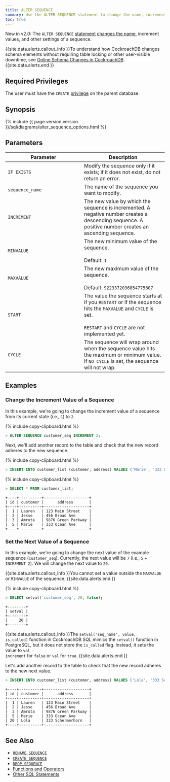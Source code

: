 ```yaml
---
title: ALTER SEQUENCE
summary: Use the ALTER SEQUENCE statement to change the name, increment values, and other settings of a sequence.
toc: true
---
```


<span class="version-tag">New in v2.0:</span> The `ALTER SEQUENCE` [statement](sql-statements.html) [changes the name](rename-sequence.html), increment values, and other settings of a sequence.

{{site.data.alerts.callout_info }}To understand how CockroachDB changes schema elements without requiring table locking or other user-visible downtime, see <a href="https://www.cockroachlabs.com/blog/how-online-schema-changes-are-possible-in-cockroachdb/">Online Schema Changes in CockroachDB</a>.{{site.data.alerts.end }}


## Required Privileges

The user must have the `CREATE` [privilege](privileges.html) on the parent database.

## Synopsis

<section>{% include {{ page.version.version }}/sql/diagrams/alter_sequence_options.html %}</section>

## Parameters

<style>
table td:first-child {
    min-width: 225px;
}
</style>

 Parameter | Description
-----------|------------
`IF EXISTS` | Modify the sequence only if it exists; if it does not exist, do not return an error.
`sequence_name` | The name of the sequence you want to modify.
`INCREMENT` | The new value by which the sequence is incremented. A negative number creates a descending sequence. A positive number creates an ascending sequence.
`MINVALUE` | The new minimum value of the sequence. <br><br>Default: `1`
`MAXVALUE` | The new maximum value of the sequence. <br><br>Default: `9223372036854775807`
`START` | The value the sequence starts at if you `RESTART` or if the sequence hits the `MAXVALUE` and `CYCLE` is set. <br><br>`RESTART` and `CYCLE` are not implemented yet.
`CYCLE` | The sequence will wrap around when the sequence value hits the maximum or minimum value. If `NO CYCLE` is set, the sequence will not wrap.

## Examples

### Change the Increment Value of a Sequence

In this example, we're going to change the increment value of a sequence from its current state (i.e., `1`) to `2`.

{% include copy-clipboard.html %}
~~~ sql
> ALTER SEQUENCE customer_seq INCREMENT 2;
~~~

Next, we'll add another record to the table and check that the new record adheres to the new sequence.

{% include copy-clipboard.html %}
~~~ sql
> INSERT INTO customer_list (customer, address) VALUES ('Marie', '333 Ocean Ave');
~~~

{% include copy-clipboard.html %}
~~~ sql
> SELECT * FROM customer_list;
~~~
~~~
+----+----------+--------------------+
| id | customer |      address       |
+----+----------+--------------------+
|  1 | Lauren   | 123 Main Street    |
|  2 | Jesse    | 456 Broad Ave      |
|  3 | Amruta   | 9876 Green Parkway |
|  5 | Marie    | 333 Ocean Ave      |
+----+----------+--------------------+
~~~

### Set the Next Value of a Sequence

In this example, we're going to change the next value of the example sequence (`customer_seq`). Currently, the next value will be `7` (i.e., `5` + `INCREMENT 2`). We will change the next value to `20`.

{{site.data.alerts.callout_info }}You cannot set a value outside the <code>MAXVALUE</code> or <code>MINVALUE</code> of the sequence. {{site.data.alerts.end }}

{% include copy-clipboard.html %}
~~~ sql
> SELECT setval('customer_seq', 20, false);
~~~
~~~
+--------+
| setval |
+--------+
|     20 |
+--------+
~~~

{{site.data.alerts.callout_info }}The <code>setval('seq_name', value, is_called)</code> function in CockroachDB SQL mimics the <code>setval()</code> function in PostgreSQL, but it does not store the <code>is_called</code> flag. Instead, it sets the value to <code>val - increment</code> for <code>false</code> or <code>val</code> for <code>true</code>. {{site.data.alerts.end }}

Let's add another record to the table to check that the new record adheres to the new next value.

~~~ sql
> INSERT INTO customer_list (customer, address) VALUES ('Lola', '333 Schermerhorn');
~~~
~~~
+----+----------+--------------------+
| id | customer |      address       |
+----+----------+--------------------+
|  1 | Lauren   | 123 Main Street    |
|  2 | Jesse    | 456 Broad Ave      |
|  3 | Amruta   | 9876 Green Parkway |
|  5 | Marie    | 333 Ocean Ave      |
| 20 | Lola     | 333 Schermerhorn   |
+----+----------+--------------------+
~~~


## See Also

- [`RENAME SEQUENCE`](rename-sequence.html)
- [`CREATE SEQUENCE`](create-sequence.html)
- [`DROP SEQUENCE`](drop-sequence.html)
- [Functions and Operators](functions-and-operators.html)
- [Other SQL Statements](sql-statements.html)
